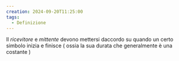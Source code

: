 ```yaml
---
creation: 2024-09-20T11:25:00
tags:
  - Definizione
---
```

Il *ricevitore* e *mittente* devono mettersi daccordo su quando un certo simbolo inizia e finisce ( ossia la sua durata che generalmente è una costante )